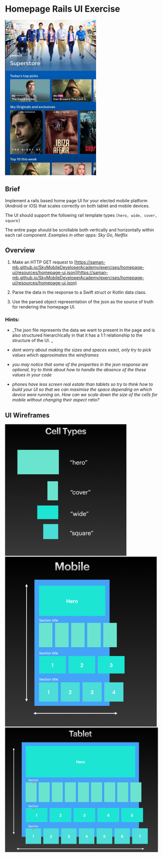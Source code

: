 # Homepage Rails UI Exercise

<img src="./resources/home.png" width="300
"/>

## Brief

Implement a rails based home page UI for your elected mobile platform (Android or iOS) that scales correctly on both tablet and mobile devices. 

The UI should support the following rail template types 
`[hero, wide, cover, square]`

The entire page should be scrollable both vertically and horizontally within each rail component. *Examples in other apps:* _Sky Go, Netflix_ 

## Overview 

1. Make an HTTP GET request to [https://saman-mb.github.io/SkyMobileDeveloperAcademy/exercises/homepage-ui/resources/homepage-ui.json](https://saman-mb.github.io/SkyMobileDeveloperAcademy/exercises/homepage-ui/resources/homepage-ui.json)

2. Parse the data in the response to a Swift struct or Kotlin data class. 

3. Use the parsed object representation of the json as the source of truth for rendering the homepage UI. 

### Hints: 
- _The json file represents the data we want to present in the page and is also structured hierarchically in that it has a 1:1 relationship to the structure of the UI. _

- _dont worry about making the sizes and spaces exact, only try to pick values which approximates the wireframes_

-  _you may notice that some of the properties in the json response are optional, try to think about how to handle the absence of the these values in your code_

- _phones have less screen real estate than tablets so try to think how to build your UI so that we can maximise the space depending on which device were running on. How can we scale down the size of the cells for mobile without changing their aspect ratio?_ 


## UI Wireframes 

<img src="./resources/cell-types.png" width="400"/>

<img src="./resources/phone.png" width="500"/>

<img src="./resources/tablet.png" width="800"/>
